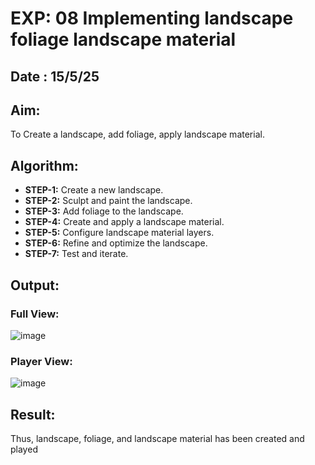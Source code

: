 

# EXP: 08 Implementing landscape foliage landscape material
## Date : 15/5/25

## Aim:
To Create a landscape, add foliage, apply landscape material.

## Algorithm:
- **STEP-1:** Create a new landscape.
- **STEP-2:** Sculpt and paint the landscape.
- **STEP-3:** Add foliage to the landscape.
- **STEP-4:** Create and apply a landscape material.
- **STEP-5:** Configure landscape material layers.
- **STEP-6:** Refine and optimize the landscape.
- **STEP-7:** Test and iterate.

## Output:

### Full View:
![image](https://github.com/user-attachments/assets/b33ebebf-d67d-4b1b-ba48-3d5f72738d74)

### Player View:
![image](https://github.com/user-attachments/assets/64c75c06-ea65-45e6-b3f2-27ac127f7eb0)

## Result:
Thus, landscape, foliage, and landscape material has been created and played
